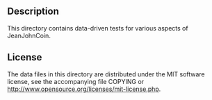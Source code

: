 Description
------------

This directory contains data-driven tests for various aspects of JeanJohnCoin.

License
--------

The data files in this directory are distributed under the MIT software
license, see the accompanying file COPYING or
http://www.opensource.org/licenses/mit-license.php.

